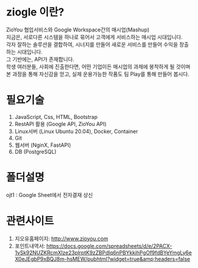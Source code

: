 # ziogle 이란?
ZioYou 협업서비스와 Google Workspace간의 매시업(Mashup)   
지금은, 서로다른 시스템을 하나로 묶어서 고객에게 서비스하는 매시업 시대입니다.   
각자 잘하는 솔루션을 결합하여, 시너지를 만들어 새로운 서비스를 만들어 수익을 창출하는 시대입니다.   
그 기반에는, API가 존재합니다.   
학생 여러분들, 사회에 진출한다면, 어떤 기업이든 매시업의 과제에 봉착하게 될 것이며   
본 과정을 통해 자신감을 얻고, 실제 운용가능한 작품도 팀 Play를 통해 만들어 봅시다.

# 필요기술
1. JavaScript, Css, HTML, Bootstrap
2. RestAPI 활용 (Google API, ZioYou API)
3. Linux서버 (Linux Ubuntu 20.04), Docker, Container
4. Git
5. 웹서버 (NginX, FastAPI)
6. DB (PostgreSQL)

# 폴더설명
ojt1 : Google Sheet에서 전자결재 상신

# 관련사이트
1. 지오유홈페이지: http://www.zioyou.com
2. 포인트내역서: https://docs.google.com/spreadsheets/d/e/2PACX-1vSk92NUZKRcmXlze23plrptK9zZBPdlq6nPBYkkihPgOf9fdBYeYmgLy6eX0eJEgbP9xBQJ8m-hsMEW/pubhtml?widget=true&amp;headers=false

